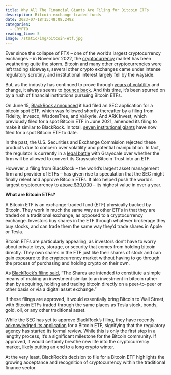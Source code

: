```yaml
---
title: Why All The Financial Giants Are Filing for Bitcoin ETFs
description: Bitcoin exchange-traded funds
date: 2023-07-18T15:48:08.249Z
categories:
  - CRYPTO
reading_time: 5
image: /static/img/bitcoin-etf.jpg
---
```

Ever since the collapse of FTX – one of the world’s largest cryptocurrency exchanges – in November 2022, the [cryptocurrency](https://www.minecheck.com/posts/what-is-cryptocurrency/) market has been weathering quite the storm. Bitcoin and many other cryptocurrencies were left trading sideways, several other crypto exchanges came under intense regulatory scrutiny, and institutional interest largely fell by the wayside. 



But, as the industry has continued to prove through [years of volatility](https://www.minecheck.com/posts/no-need-to-panic-over-cryptocurrency%E2%80%99s-market-correction/) and change, it always seems to [bounce back](https://www.minecheck.com/posts/despite-crash-cryptocurrency-industry-poised-for-growth-in-2022/). And this time, it’s been spurred on by a rush of financial institutions pursuing Bitcoin ETFs. 



On June 15, [BlackRock announced](https://www.cnbc.com/2023/06/15/blackrock-files-for-spot-bitcoin-etf-with-coinbase-as-a-crypto-custodian.html) it had filed an SEC application for a bitcoin spot ETF, which was followed shortly thereafter by a filing from Fidelity, Invesco, WisdomTree, and Valkyrie. And ARK Invest, which previously filed for a spot Bitcoin ETF in June 2021, amended its filing to make it similar to BlackRock. In total, [seven institutional giants](https://www.reuters.com/technology/financial-firms-line-up-spot-bitcoin-exchange-traded-fund-applications-2023-06-28/) have now filed for a spot Bitcoin ETF to date. 



In the past, the U.S. Securities and Exchange Commision rejected these products due to concern over volatility and potential manipulation. In fact, the regulator is currently in a [legal battle](https://www.cnbc.com/2023/03/06/grayscale-and-the-sec-are-going-to-court-over-a-bitcoin-etf.html) with Grayscale over whether the firm will be allowed to convert its Grayscale Bitcoin Trust into an ETF. 



However, a filing from BlackRock – the world’s largest asset management firm and provider of ETFs – has given rise to speculation that the SEC might finally relent and approve Bitcoin ETFs. It also helped push the world’s largest cryptocurrency to [above $30,000](https://www.reuters.com/technology/fever-over-blackrocks-bitcoin-fund-faces-chill-rate-hikes-regulations-2023-06-26/) – its highest value in over a year.



**What are Bitcoin ETFs?** 



A Bitcoin ETF is an exchange-traded fund (ETF) physically backed by Bitcoin. They work in much the same way as other ETFs in that they are traded on a traditional exchange, as opposed to a cryptocurrency exchange. Investors buy shares in the ETF through whatever brokerage they buy stocks, and can trade them the same way they’d trade shares in Apple or Tesla. 



Bitcoin ETFs are particularly appealing, as investors don’t have to worry about private keys, storage, or security that comes from holding bitcoin directly. They own shares in the ETF just like their shares of stock and can gain exposure to the cryptocurrency market without having to go through the process of purchasing and holding crypto on their own. 



As [BlackRock’s filing said](https://www.sec.gov/Archives/edgar/data/1980994/000143774923017574/bit20230608_s1.htm), “The Shares are intended to constitute a simple means of making an investment similar to an investment in bitcoin rather than by acquiring, holding and trading bitcoin directly on a peer-to-peer or other basis or via a digital asset exchange.”



If these filings are approved, it would essentially bring Bitcoin to Wall Street, with Bitcoin ETFs traded through the same places as Tesla stock, bonds, gold, oil, or any other traditional asset. 



While the SEC has yet to approve BlackRock’s filing, they have recently [acknowledged its application](https://www.forbes.com/sites/lawrencewintermeyer/2023/07/06/big-financial-institutions-are-adopting-crypto-and-blockchain---what-does-the-technology-offer-smbs/?sh=910d0cb7e7d5) for a Bitcoin ETF, signifying that the regulatory agency has started its formal review. While this is only the first step in a lengthy process, it’s a significant milestone for the Bitcoin community. If approved, it would certainly breathe new life into the cryptocurrency market, likely putting an end to a long crypto winter. 



At the very least, BlackRock’s decision to file for a Bitcoin ETF highlights the growing acceptance and recognition of cryptocurrency within the traditional finance sector.